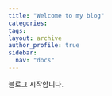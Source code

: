 ```yaml
---
title: "Welcome to my blog"
categories:
tags: 
layout: archive
author_profile: true
sidebar:
  nav: "docs"
---
```

블로그 시작합니다.
